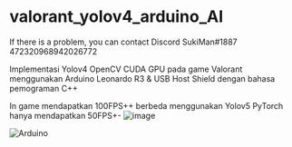 # valorant_yolov4_arduino_AI

If there is a problem, you can contact Discord SukiMan#1887 472320968942026772

Implementasi Yolov4 OpenCV CUDA GPU pada game Valorant menggunakan Arduino Leonardo R3 &amp; USB Host Shield dengan bahasa pemograman C++

In game mendapatkan 100FPS++ berbeda menggunakan Yolov5 PyTorch hanya mendapatkan 50FPS+-
![image](https://github.com/vandot5647/valorant_yolov4_arduino_AI/assets/95358566/cf470ef9-141e-49a4-901a-2064d248c004)

![Arduino](https://github.com/vandot5647/valorant_yolov4_arduino_AI/assets/95358566/94a375dc-f314-4fd0-9558-b83fd13eca0b)
